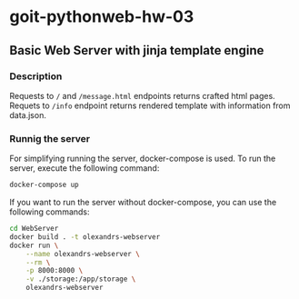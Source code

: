 # goit-pythonweb-hw-03

## Basic Web Server with jinja template engine

### Description

Requests to `/` and `/message.html` endpoints returns crafted html pages.
Requets to `/info` endpoint returns rendered template with information from data.json.

### Runnig the server

For simplifying running the server, docker-compose is used. To run the server, execute the following command:

```bash
docker-compose up
```

If you want to run the server without docker-compose, you can use the following commands:

```bash
cd WebServer
docker build . -t olexandrs-webserver
docker run \
    --name olexandrs-webserver \
    --rm \
    -p 8000:8000 \
    -v ./storage:/app/storage \
    olexandrs-webserver 
```
